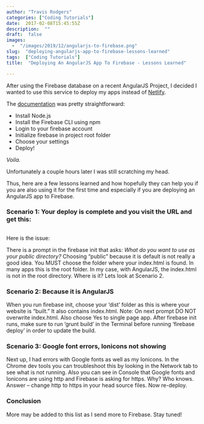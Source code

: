 ```yaml
---
author: "Travis Rodgers"
categories: ["Coding Tutorials"]
date:  2017-02-08T15:45:55Z
description:  ""
draft:  false
images: 
  -  "/images/2019/12/angularjs-to-firebase.png"
slug:  "deploying-angularjs-app-to-firebase-lessons-learned"
tags:  ["Coding Tutorials"]
title:  "Deploying An AngularJS App To Firebase - Lessons Learned"

---
```



<p>After using the Firebase database on a recent AngularJS Project, I decided I wanted to use this service to deploy my apps instead of <a href="http://netlify.com">Netlify</a>.</p>
<p>The <a href="https://firebase.google.com/docs/hosting/deploying">documentation</a> was pretty straightforward:</p>
<ul>
<li>Install Node.js</li>
<li>Install the Firebase CLI using npm</li>
<li>Login to your firebase account</li>
<li>Initialize firebase in project root folder</li>
<li>Choose your settings</li>
<li>Deploy!</li>
</ul>
<p><em>Voila.</em></p>
<p>Unfortunately a couple hours later I was still scratching my head.</p>
<p>Thus, here are a few lessons learned and how hopefully they can help you if you are also using it for the first time and especially if you are deploying an AngularJS app to Firebase.</p>
<h3><strong>Scenario 1: Your deploy is complete and you visit the URL and get this:</strong></h3>
<p class="textcenter"><img src="/images/2019/12/firebase-notification.png" alt=""/></p>
<p>Here is the issue:</p>
<p>There is a prompt in the firebase init that asks: <em>What do you want to use as your public directory?</em> Choosing “public” because it is default is not really a good idea. You MUST choose the folder where your index.html is found. In many apps this is the root folder. In my case, with AngularJS, the index.html is not in the root directory. Where is it? Lets look at Scenario 2.</p>
<h3><strong>Scenario 2: Because it is AngularJS</strong></h3>
<p>When you run firebase init, choose your ‘dist’ folder as this is where your website is “built.” It also contains index.html. Note: On next prompt DO NOT overwrite index.html. Also choose Yes to single page app. After firebase init runs, make sure to run ‘grunt build’ in the Terminal before running ‘firebase deploy’ in order to update the build.</p>
<h3><strong>Scenario 3: Google font errors, Ionicons not showing</strong></h3>
<p>Next up, I had errors with Google fonts as well as my Ionicons. In the Chrome dev tools you can troubleshoot this by looking in the Network tab to see what is not running. Also you can see in Console that Google fonts and Ionicons are using http and Firebase is asking for https. Why? Who knows. Answer &#8211; change http to https in your head source files. Now re-deploy.</p>
<h3><strong>Conclusion</strong></h3>
<p>More may be added to this list as I send more to Firebase. Stay tuned!</p>



